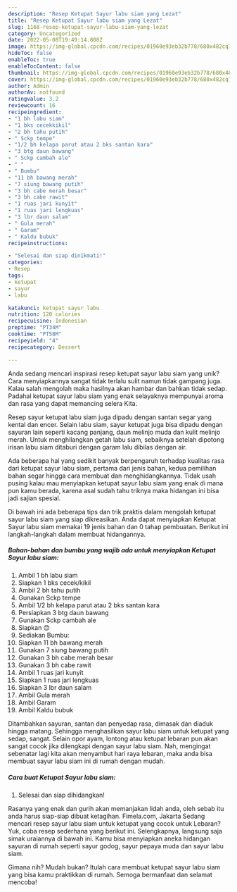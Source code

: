 ```yaml
---
description: "Resep Ketupat Sayur labu siam yang Lezat"
title: "Resep Ketupat Sayur labu siam yang Lezat"
slug: 1168-resep-ketupat-sayur-labu-siam-yang-lezat
category: Uncategorized
date: 2022-05-08T19:49:14.808Z
image: https://img-global.cpcdn.com/recipes/01960e93eb32b778/680x482cq70/ketupat-sayur-labu-siam-foto-resep-utama.jpg
hideToc: false
enableToc: true
enableTocContent: false
thumbnail: https://img-global.cpcdn.com/recipes/01960e93eb32b778/680x482cq70/ketupat-sayur-labu-siam-foto-resep-utama.jpg
cover: https://img-global.cpcdn.com/recipes/01960e93eb32b778/680x482cq70/ketupat-sayur-labu-siam-foto-resep-utama.jpg
author: Admin
authorAv: notfound
ratingvalue: 3.2
reviewcount: 16
recipeingredient:
- "1 bh labu siam"
- "1 bks cecekkikil"
- "2 bh tahu putih"
- " Sckp tempe"
- "1/2 bh kelapa parut atau 2 bks santan kara"
- "3 btg daun bawang"
- " Sckp cambah ale"
- " "
- " Bumbu"
- "11 bh bawang merah"
- "7 siung bawang putih"
- "3 bh cabe merah besar"
- "3 bh cabe rawit"
- "1 ruas jari kunyit"
- "1 ruas jari lengkuas"
- "3 lbr daun salam"
- " Gula merah"
- " Garam"
- " Kaldu bubuk"
recipeinstructions:

- "Selesai dan siap dinikmati!"
categories:
- Resep
tags:
- ketupat
- sayur
- labu

katakunci: ketupat sayur labu 
nutrition: 120 calories
recipecuisine: Indonesian
preptime: "PT34M"
cooktime: "PT58M"
recipeyield: "4"
recipecategory: Dessert

---
```





Anda sedang mencari inspirasi resep ketupat sayur labu siam yang unik? Cara menyiapkannya sangat tidak terlalu sulit namun tidak gampang juga. Kalau salah mengolah maka hasilnya akan hambar dan bahkan tidak sedap. Padahal ketupat sayur labu siam yang enak selayaknya mempunyai aroma dan rasa yang dapat memancing selera Kita.





Resep sayur ketupat labu siam juga dipadu dengan santan segar yang kental dan encer. Selain labu siam, sayur ketupat juga bisa dipadu dengan sayuran lain seperti kacang panjang, daun melinjo muda dan kulit melinjo merah. Untuk menghilangkan getah labu siam, sebaiknya setelah dipotong irisan labu siam ditaburi dengan garam lalu dibilas dengan air.

Ada beberapa hal yang sedikit banyak berpengaruh terhadap kualitas rasa dari ketupat sayur labu siam, pertama dari jenis bahan, kedua pemilihan bahan segar hingga cara membuat dan menghidangkannya. Tidak usah pusing kalau mau menyiapkan ketupat sayur labu siam yang enak di mana pun kamu berada, karena asal sudah tahu triknya maka hidangan ini bisa jadi sajian spesial.






Di bawah ini ada beberapa tips dan trik praktis dalam mengolah ketupat sayur labu siam yang siap dikreasikan. Anda dapat menyiapkan Ketupat Sayur labu siam memakai 19 jenis bahan dan 0 tahap pembuatan. Berikut ini langkah-langkah dalam membuat hidangannya.

<!--inarticleads1-->

##### Bahan-bahan dan bumbu yang wajib ada untuk menyiapkan Ketupat Sayur labu siam:

1. Ambil 1 bh labu siam
1. Siapkan 1 bks cecek/kikil
1. Ambil 2 bh tahu putih
1. Gunakan  Sckp tempe
1. Ambil 1/2 bh kelapa parut atau 2 bks santan kara
1. Persiapkan 3 btg daun bawang
1. Gunakan  Sckp cambah ale
1. Siapkan  😊
1. Sediakan  Bumbu:
1. Siapkan 11 bh bawang merah
1. Gunakan 7 siung bawang putih
1. Gunakan 3 bh cabe merah besar
1. Gunakan 3 bh cabe rawit
1. Ambil 1 ruas jari kunyit
1. Siapkan 1 ruas jari lengkuas
1. Siapkan 3 lbr daun salam
1. Ambil  Gula merah
1. Ambil  Garam
1. Ambil  Kaldu bubuk


Ditambahkan sayuran, santan dan penyedap rasa, dimasak dan diaduk hingga matang. Sehingga menghasilkan sayur labu siam untuk ketupat yang sedap, sangat. Selain opor ayam, lontong atau ketupat lebaran pun akan sangat cocok jika dilengkapi dengan sayur labu siam. Nah, mengingat sebenatar lagi kita akan menyambut hari raya lebaran, maka anda bisa membuat sayur labu siam ini di rumah dengan mudah. 

<!--inarticleads2-->

##### Cara buat Ketupat Sayur labu siam:


1. Selesai dan siap dihidangkan!

Rasanya yang enak dan gurih akan memanjakan lidah anda, oleh sebab itu anda harus siap-siap dibuat ketagihan. Fimela.com, Jakarta Sedang mencari resep sayur labu siam untuk ketupat yang cocok untuk Lebaran? Yuk, coba resep sederhana yang berikut ini. Selengkapnya, langsung saja simak uraiannya di bawah ini. Kamu bisa menyiapkan aneka hidangan sayuran di rumah seperti sayur godog, sayur pepaya muda dan sayur labu siam. 

Gimana nih? Mudah bukan? Itulah cara membuat ketupat sayur labu siam yang bisa kamu praktikkan di rumah. Semoga bermanfaat dan selamat mencoba!
